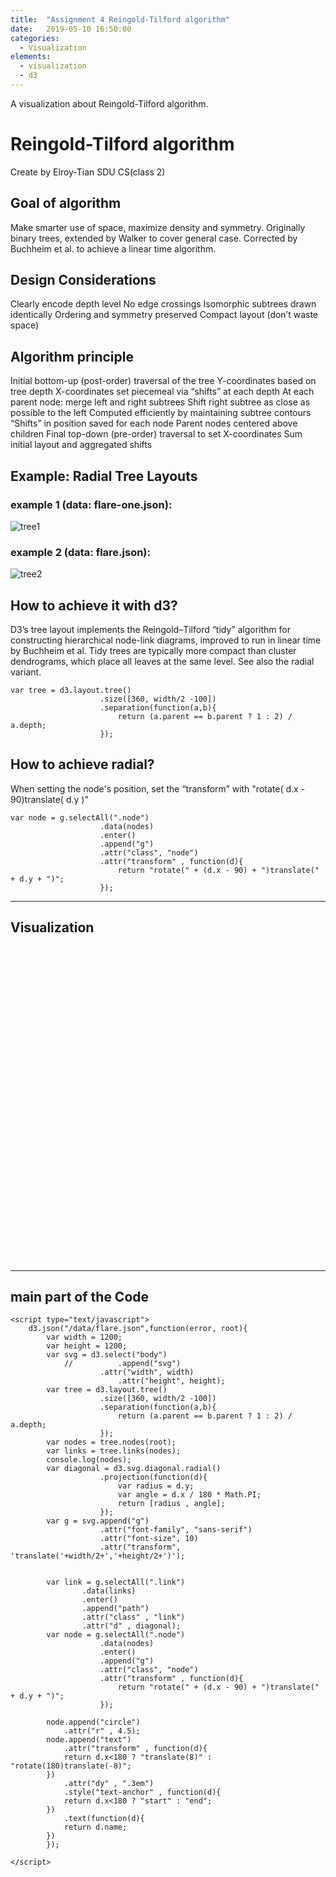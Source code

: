 ```yaml
---
title:  "Assignment 4 Reingold-Tilford algorithm"
date:   2019-05-10 16:50:00
categories:
  - Visualization
elements:
  - visualization
  - d3
---
```


A visualization about Reingold-Tilford algorithm.

# Reingold-Tilford algorithm

Create by Elroy-Tian SDU CS(class 2)

## Goal of algorithm

Make smarter use of space, maximize density and symmetry.Originally binary trees, extended by Walker to cover general case.Corrected by Buchheim et al. to achieve a linear time algorithm.

## Design Considerations

Clearly encode depth levelNo edge crossingsIsomorphic subtrees drawn identically Ordering and symmetry preserved Compact layout (don’t waste space)

## Algorithm principleInitial bottom-up (post-order) traversal of the treeY-coordinates based on tree depthX-coordinates set piecemeal via “shifts” at each depthAt each parent node: merge left and right subtreesShift right subtree as close as possible to the left Computed efficiently by maintaining subtree contours “Shifts” in position saved for each nodeParent nodes centered above childrenFinal top-down (pre-order) traversal to set X-coordinatesSum initial layout and aggregated shifts## Example: Radial Tree Layouts

### example 1 (data: flare-one.json):

![tree1](/images/picture/tree1.png) 

### example 2 (data: flare.json):

![tree2](/images/picture/tree2.png)

## How to achieve it with d3?
D3’s tree layout implements the Reingold–Tilford “tidy” algorithm for constructing hierarchical node-link diagrams, improved to run in linear time by Buchheim et al. Tidy trees are typically more compact than cluster dendrograms, which place all leaves at the same level. See also the radial variant.

```
var	tree = d3.layout.tree()
					.size([360, width/2 -100])
					.separation(function(a,b){
						return (a.parent == b.parent ? 1 : 2) / a.depth;
					});
```## How to achieve radial?When setting the node's position, set the “transform” with "rotate( d.x - 90)translate( d.y )" ```
var node = g.selectAll(".node")
					.data(nodes)
					.enter()
					.append("g")
					.attr("class", "node")
					.attr("transform" , function(d){
						return "rotate(" + (d.x - 90) + ")translate(" + d.y + ")";
					});
```


----

## Visualization 

<script src="https://d3js.org/d3.v3.min.js"></script>

<style type="text/css">
 #content1 {
			text-align:center;

    }

	.node {
		cursor: pointer;
	}

	.overlay{
		background-color:#EEE;
	}

	.node circle {
		fill: #fff;
		stroke: steelblue;
		stroke-width: 1.5px;
	}

	.node text {
		font-size:10px;
		font-family:sans-serif;
	}

	.link {
		fill: none;
		stroke: #ccc;
		stroke-width: 1.5px;
	}

	.templink {
		fill: none;
		stroke: red;
		stroke-width: 3px;
	}

	.ghostCircle.show{
		display:block;
	}

	.ghostCircle, .activeDrag .ghostCircle{
		display: none;
	}

</style>



<div id="content1">
    <svg width="1200" height="1200" ></svg>
</div>


<script type="text/javascript">
	d3.json("/data/flare.json",function(error, root){
		var width = 1200;
		var height = 1200;
		var svg = d3.select("svg")
			//			.append("svg")
					.attr("width", width)
						.attr("height", height);
		var	tree = d3.layout.tree()
					.size([360, width/2 -100])
					.separation(function(a,b){
						return (a.parent == b.parent ? 1 : 2) / a.depth;
					});
		var nodes = tree.nodes(root);
		var links = tree.links(nodes);
		console.log(nodes);
		var diagonal = d3.svg.diagonal.radial()
					.projection(function(d){
						var radius = d.y;
						var angle = d.x / 180 * Math.PI;
						return [radius , angle];
					});
		var g = svg.append("g")
				  	.attr("font-family", "sans-serif")
					.attr("font-size", 10)
					.attr("transform", 'translate('+width/2+','+height/2+')');


		var link = g.selectAll(".link")
				.data(links)
				.enter()
				.append("path")
				.attr("class" , "link")
				.attr("d" , diagonal);
		var node = g.selectAll(".node")
					.data(nodes)
					.enter()
					.append("g")
					.attr("class", "node")
					.attr("transform" , function(d){
						return "rotate(" + (d.x - 90) + ")translate(" + d.y + ")";
					});

		node.append("circle")
			.attr("r" , 4.5);
		node.append("text")
			.attr("transform" , function(d){
			return d.x<180 ? "translate(8)" : "rotate(180)translate(-8)";
		})
			.attr("dy" , ".3em")
			.style("text-anchor" , function(d){
			return d.x<180 ? "start" : "end";
		})
			.text(function(d){
			return d.name;
		})
		});
	
</script>
  
  ---
## main part of the Code

```
<script type="text/javascript">
	d3.json("/data/flare.json",function(error, root){
		var width = 1200;
		var height = 1200;
		var svg = d3.select("body")
			//			.append("svg")
					.attr("width", width)
						.attr("height", height);
		var	tree = d3.layout.tree()
					.size([360, width/2 -100])
					.separation(function(a,b){
						return (a.parent == b.parent ? 1 : 2) / a.depth;
					});
		var nodes = tree.nodes(root);
		var links = tree.links(nodes);
		console.log(nodes);
		var diagonal = d3.svg.diagonal.radial()
					.projection(function(d){
						var radius = d.y;
						var angle = d.x / 180 * Math.PI;
						return [radius , angle];
					});
		var g = svg.append("g")
				  	.attr("font-family", "sans-serif")
					.attr("font-size", 10)
					.attr("transform", 'translate('+width/2+','+height/2+')');


		var link = g.selectAll(".link")
				.data(links)
				.enter()
				.append("path")
				.attr("class" , "link")
				.attr("d" , diagonal);
		var node = g.selectAll(".node")
					.data(nodes)
					.enter()
					.append("g")
					.attr("class", "node")
					.attr("transform" , function(d){
						return "rotate(" + (d.x - 90) + ")translate(" + d.y + ")";
					});

		node.append("circle")
			.attr("r" , 4.5);
		node.append("text")
			.attr("transform" , function(d){
			return d.x<180 ? "translate(8)" : "rotate(180)translate(-8)";
		})
			.attr("dy" , ".3em")
			.style("text-anchor" , function(d){
			return d.x<180 ? "start" : "end";
		})
			.text(function(d){
			return d.name;
		})
		});
	
</script>
```  
  
  
  
